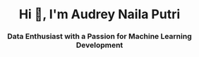 <h1 align="center">Hi 👋, I'm Audrey Naila Putri</h1>
<h3 align="center">Data Enthusiast with a Passion for Machine Learning Development</h3>


